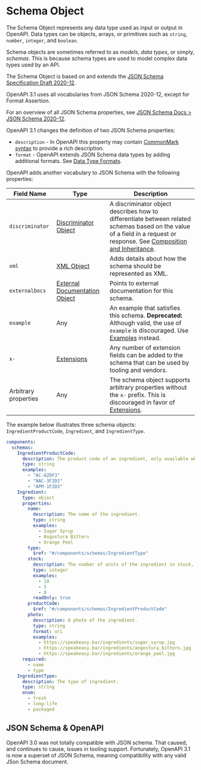# Schema Object

The Schema Object represents any data type used as input or output in OpenAPI. Data types can be objects, arrays, or primitives such as `string`, `number`, `integer`, and `boolean`.

Schema objects are sometimes referred to as _models_, _data types_, or simply, _schemas_. This is because schema types are used to model complex data types used by an API.

The Schema Object is based on and extends the [JSON Schema Specification Draft 2020-12](https://datatracker.ietf.org/doc/html/draft-bhutton-json-schema-00).

OpenAPI 3.1 uses all vocabularies from JSON Schema 2020-12, except for Format Assertion.

For an overview of all JSON Schema properties, see [JSON Schema Docs > JSON Schema 2020-12](https://www.learnjsonschema.com/2020-12/).

OpenAPI 3.1 changes the definition of two JSON Schema properties:

- `description` - In OpenAPI this property may contain [CommonMark syntax](https://spec.commonmark.org/) to provide a rich description.
- `format` - OpenAPI extends JSON Schema data types by adding additional formats. See [Data Type Formats](/openapi/schemas/data-types).

OpenAPI adds another vocabulary to JSON Schema with the following properties:

| Field Name           | Type                                                            | Description                                                                                                                                                                                            |
| -------------------- | --------------------------------------------------------------- | ------------------------------------------------------------------------------------------------------------------------------------------------------------------------------------------------------ |
| `discriminator`      | [Discriminator Object](/openapi/schemas/objects/polymorphism#discriminator-object)                   | A discriminator object describes how to differentiate between related schemas based on the value of a field in a request or response. See [Composition and Inheritance](/openapi/schemas/objects/polymorphism). |
| `xml`                | [XML Object](/openapi/schemas/objects/xml)                                       | Adds details about how the schema should be represented as XML.                                                                                                                                        |
| `externalDocs`       | [External Documentation Object](/openapi/external-documentation) | Points to external documentation for this schema.                                                                                                                                                      |
| `example`            | Any                                                             | An example that satisfies this schema. **Deprecated:** Although valid, the use of `example` is discouraged. Use [Examples](/openapi/examples) instead.                                                         |
| `x-`                 | [Extensions](/openapi/extensions)                                       | Any number of extension fields can be added to the schema that can be used by tooling and vendors.                                                                                                     |
| Arbitrary properties | Any                                                             | The schema object supports arbitrary properties without the `x-` prefix. This is discouraged in favor of [Extensions](/openapi/extensions).                                                                    |

The example below illustrates three schema objects: `IngredientProductCode`, `Ingredient`, and `IngredientType`.

```yaml
components:
  schemas:
    IngredientProductCode:
      description: The product code of an ingredient, only available when authenticated.
      type: string
      examples:
        - "AC-A2DF3"
        - "NAC-3F2D1"
        - "APM-1F2D3"
    Ingredient:
      type: object
      properties:
        name:
          description: The name of the ingredient.
          type: string
          examples:
            - Sugar Syrup
            - Angostura Bitters
            - Orange Peel
        type:
          $ref: "#/components/schemas/IngredientType"
        stock:
          description: The number of units of the ingredient in stock, only available when authenticated.
          type: integer
          examples:
            - 10
            - 5
            - 0
          readOnly: true
        productCode:
          $ref: "#/components/schemas/IngredientProductCode"
        photo:
          description: A photo of the ingredient.
          type: string
          format: uri
          examples:
            - https://speakeasy.bar/ingredients/sugar_syrup.jpg
            - https://speakeasy.bar/ingredients/angostura_bitters.jpg
            - https://speakeasy.bar/ingredients/orange_peel.jpg
      required:
        - name
        - type
    IngredientType:
      description: The type of ingredient.
      type: string
      enum:
        - fresh
        - long-life
        - packaged
```

## JSON Schema & OpenAPI

OpenAPI 3.0 was not totally compatible with JSON schema. That caused, and continues to cause, issues in tooling support. Fortunately, OpenAPI 3.1 is now a superset of JSON Schema, meaning compatibility with any valid JSon Schema document.
